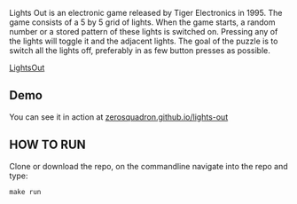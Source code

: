 Lights Out is an electronic game released by Tiger Electronics in 1995. The game consists of a 5 by 5 grid of lights. When the game starts, a random number or a stored pattern of these lights is switched on. Pressing any of the lights will toggle it and the adjacent lights. The goal of the puzzle is to switch all the lights off, preferably in as few button presses as possible.

[LightsOut](http://en.wikipedia.org/wiki/Lights_Out_%28game%29)

## Demo

You can see it in action at [zerosquadron.github.io/lights-out](http://zerosquadron.github.io/lights-out)


## HOW TO RUN
Clone or download the repo, on the commandline navigate into the repo and type:

    make run
